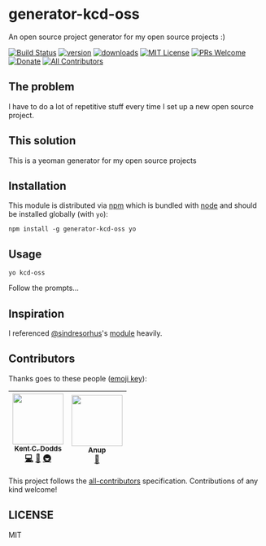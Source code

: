 # generator-kcd-oss

An open source project generator for my open source projects :)

[![Build Status][build-badge]][build]
[![version][version-badge]][package]
[![downloads][downloads-badge]][npm-stat]
[![MIT License][license-badge]][LICENSE]
[![PRs Welcome][prs-badge]](http://makeapullrequest.com)
[![Donate][donate-badge]][donate]
[![All Contributors](https://img.shields.io/badge/all_contributors-2-orange.svg?style=flat-square)](#contributors)

## The problem

I have to do a lot of repetitive stuff every time I set up a new open source project.

## This solution

This is a yeoman generator for my open source projects

## Installation

This module is distributed via [npm][npm] which is bundled with [node][node] and should
be installed globally (with `yo`):

```
npm install -g generator-kcd-oss yo
```

## Usage

```
yo kcd-oss
```

Follow the prompts...

## Inspiration

I referenced [@sindresorhus][sindresorhus]'s [module][generator-nm] heavily.

## Contributors

Thanks goes to these people ([emoji key][emojis]):

<!-- ALL-CONTRIBUTORS-LIST:START - Do not remove or modify this section -->
| [<img src="https://avatars.githubusercontent.com/u/1500684?v=3" width="100px;"/><br /><sub>Kent C. Dodds</sub>](http://kent.doddsfamily.us)<br />[💻](https://github.com/kentcdodds/generator-kcd-oss/commits?author=kentcdodds "Code") [📖](https://github.com/kentcdodds/generator-kcd-oss/commits?author=kentcdodds "Documentation") [🚇](#infra-kentcdodds "Infrastructure (Hosting, Build-Tools, etc)") | [<img src="https://avatars0.githubusercontent.com/u/3415488?v=4" width="100px;"/><br /><sub>Anup</sub>](https://github.com/reznord)<br />[📖](https://github.com/kentcdodds/generator-kcd-oss/commits?author=reznord "Documentation") |
| :---: | :---: |
<!-- ALL-CONTRIBUTORS-LIST:END -->

This project follows the [all-contributors][all-contributors] specification. Contributions of any kind welcome!

## LICENSE

MIT

[npm]: https://www.npmjs.com/
[node]: https://nodejs.org
[sindresorhus]: https://github.com/sindresorhus
[generator-nm]: https://github.com/sindresorhus/generator-nm
[build-badge]: https://img.shields.io/travis/kentcdodds/generator-kcd-oss.svg?style=flat-square
[build]: https://travis-ci.org/kentcdodds/generator-kcd-oss
[version-badge]: https://img.shields.io/npm/v/generator-kcd-oss.svg?style=flat-square
[package]: https://www.npmjs.com/package/generator-kcd-oss
[downloads-badge]: https://img.shields.io/npm/dm/generator-kcd-oss.svg?style=flat-square
[npm-stat]: http://npm-stat.com/charts.html?package=generator-kcd-oss&from=2016-04-01
[license-badge]: https://img.shields.io/npm/l/generator-kcd-oss.svg?style=flat-square
[license]: https://github.com/kentcdodds/generator-kcd-oss/blob/master/LICENSE
[prs-badge]: https://img.shields.io/badge/PRs-welcome-brightgreen.svg?style=flat-square
[donate-badge]: https://img.shields.io/badge/$-support-green.svg?style=flat-square
[donate]: http://kcd.im/donate
[emojis]: https://github.com/kentcdodds/all-contributors#emoji-key
[all-contributors]: https://github.com/kentcdodds/all-contributors
